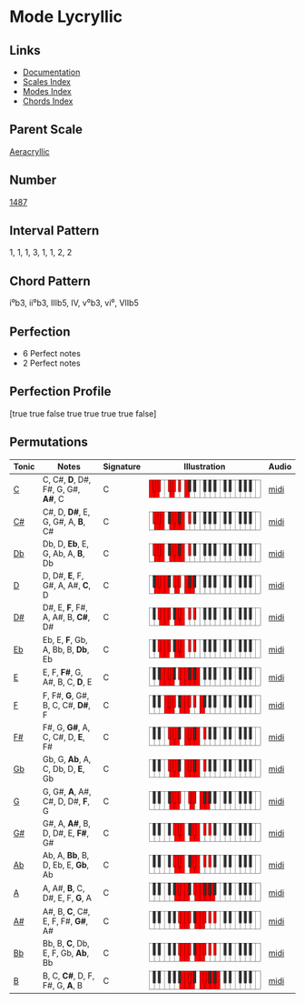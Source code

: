 # Mode Lycryllic

## Links

- [Documentation](README.md)
- [Scales Index](Scales.md)
- [Modes Index](Modes.md)
- [Chords Index](Chords.md)

## Parent Scale

[Aeracryllic](ScaleAeracryllic.md)

## Number

[1487](https://ianring.com/musictheory/scales/1487)

## Interval Pattern

1, 1, 1, 3, 1, 1, 2, 2

## Chord Pattern

i⁰b3, ii⁰b3, IIIb5, IV, v⁰b3, vi⁰, VIIb5

## Perfection

- 6 Perfect notes
- 2 Perfect notes

## Perfection Profile

[true true false true true true true false]

## Permutations

| Tonic | Notes | Signature | Illustration | Audio |
|-------|-------|-----------|--------------|-------|
| [C](ModeCNaturalLycryllic.md) | C, C#, **D**, D#, F#, G, G#, **A#**, C | C | ![CNaturalLycryllic](ModeCNaturalLycryllic.png) | [midi](https://github.com/edipermadi/music/blob/main/docs/ModeCNaturalLycryllic.mid?raw=true) |
| [C#](ModeCSharpLycryllic.md) | C#, D, **D#**, E, G, G#, A, **B**, C# | C | ![CSharpLycryllic](ModeCSharpLycryllic.png) | [midi](https://github.com/edipermadi/music/blob/main/docs/ModeCSharpLycryllic.mid?raw=true) |
| [Db](ModeDFlatLycryllic.md) | Db, D, **Eb**, E, G, Ab, A, **B**, Db | C | ![DFlatLycryllic](ModeDFlatLycryllic.png) | [midi](https://github.com/edipermadi/music/blob/main/docs/ModeDFlatLycryllic.mid?raw=true) |
| [D](ModeDNaturalLycryllic.md) | D, D#, **E**, F, G#, A, A#, **C**, D | C | ![DNaturalLycryllic](ModeDNaturalLycryllic.png) | [midi](https://github.com/edipermadi/music/blob/main/docs/ModeDNaturalLycryllic.mid?raw=true) |
| [D#](ModeDSharpLycryllic.md) | D#, E, **F**, F#, A, A#, B, **C#**, D# | C | ![DSharpLycryllic](ModeDSharpLycryllic.png) | [midi](https://github.com/edipermadi/music/blob/main/docs/ModeDSharpLycryllic.mid?raw=true) |
| [Eb](ModeEFlatLycryllic.md) | Eb, E, **F**, Gb, A, Bb, B, **Db**, Eb | C | ![EFlatLycryllic](ModeEFlatLycryllic.png) | [midi](https://github.com/edipermadi/music/blob/main/docs/ModeEFlatLycryllic.mid?raw=true) |
| [E](ModeENaturalLycryllic.md) | E, F, **F#**, G, A#, B, C, **D**, E | C | ![ENaturalLycryllic](ModeENaturalLycryllic.png) | [midi](https://github.com/edipermadi/music/blob/main/docs/ModeENaturalLycryllic.mid?raw=true) |
| [F](ModeFNaturalLycryllic.md) | F, F#, **G**, G#, B, C, C#, **D#**, F | C | ![FNaturalLycryllic](ModeFNaturalLycryllic.png) | [midi](https://github.com/edipermadi/music/blob/main/docs/ModeFNaturalLycryllic.mid?raw=true) |
| [F#](ModeFSharpLycryllic.md) | F#, G, **G#**, A, C, C#, D, **E**, F# | C | ![FSharpLycryllic](ModeFSharpLycryllic.png) | [midi](https://github.com/edipermadi/music/blob/main/docs/ModeFSharpLycryllic.mid?raw=true) |
| [Gb](ModeGFlatLycryllic.md) | Gb, G, **Ab**, A, C, Db, D, **E**, Gb | C | ![GFlatLycryllic](ModeGFlatLycryllic.png) | [midi](https://github.com/edipermadi/music/blob/main/docs/ModeGFlatLycryllic.mid?raw=true) |
| [G](ModeGNaturalLycryllic.md) | G, G#, **A**, A#, C#, D, D#, **F**, G | C | ![GNaturalLycryllic](ModeGNaturalLycryllic.png) | [midi](https://github.com/edipermadi/music/blob/main/docs/ModeGNaturalLycryllic.mid?raw=true) |
| [G#](ModeGSharpLycryllic.md) | G#, A, **A#**, B, D, D#, E, **F#**, G# | C | ![GSharpLycryllic](ModeGSharpLycryllic.png) | [midi](https://github.com/edipermadi/music/blob/main/docs/ModeGSharpLycryllic.mid?raw=true) |
| [Ab](ModeAFlatLycryllic.md) | Ab, A, **Bb**, B, D, Eb, E, **Gb**, Ab | C | ![AFlatLycryllic](ModeAFlatLycryllic.png) | [midi](https://github.com/edipermadi/music/blob/main/docs/ModeAFlatLycryllic.mid?raw=true) |
| [A](ModeANaturalLycryllic.md) | A, A#, **B**, C, D#, E, F, **G**, A | C | ![ANaturalLycryllic](ModeANaturalLycryllic.png) | [midi](https://github.com/edipermadi/music/blob/main/docs/ModeANaturalLycryllic.mid?raw=true) |
| [A#](ModeASharpLycryllic.md) | A#, B, **C**, C#, E, F, F#, **G#**, A# | C | ![ASharpLycryllic](ModeASharpLycryllic.png) | [midi](https://github.com/edipermadi/music/blob/main/docs/ModeASharpLycryllic.mid?raw=true) |
| [Bb](ModeBFlatLycryllic.md) | Bb, B, **C**, Db, E, F, Gb, **Ab**, Bb | C | ![BFlatLycryllic](ModeBFlatLycryllic.png) | [midi](https://github.com/edipermadi/music/blob/main/docs/ModeBFlatLycryllic.mid?raw=true) |
| [B](ModeBNaturalLycryllic.md) | B, C, **C#**, D, F, F#, G, **A**, B | C | ![BNaturalLycryllic](ModeBNaturalLycryllic.png) | [midi](https://github.com/edipermadi/music/blob/main/docs/ModeBNaturalLycryllic.mid?raw=true) |
